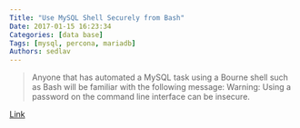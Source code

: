 ```yaml
---
Title: "Use MySQL Shell Securely from Bash"
Date: 2017-01-15 16:23:34
Categories: [data base]
Tags: [mysql, percona, mariadb]
Authors: sedlav
---
```


> Anyone that has automated a MySQL task using a Bourne shell such as Bash will be familiar with the following message: Warning: Using a password on the command line interface can be insecure.

[Link](https://www.percona.com/blog/2016/10/06/use-mysql-shell-securely-from-bash/)
